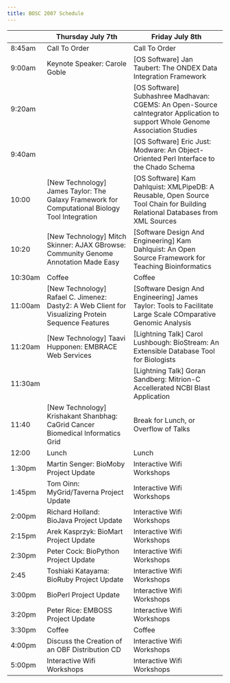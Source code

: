```yaml
---
title: BOSC 2007 Schedule
---
```


|         | Thursday July 7th                                                                                    | Friday July 8th                                                                                                                 |
|---------|------------------------------------------------------------------------------------------------------|---------------------------------------------------------------------------------------------------------------------------------|
| 8:45am  | Call To Order                                                                                        | Call To Order                                                                                                                   |
| 9:00am  | Keynote Speaker: Carole Goble                                                                        | \[OS Software\] Jan Taubert: The ONDEX Data Integration Framework                                                               |
| 9:20am  |                                                                                                      | \[OS Software\] Subhashree Madhavan: CGEMS: An Open-Source caIntegrator Application to support Whole Genome Association Studies |
| 9:40am  |                                                                                                      | \[OS Software\] Eric Just: Modware: An Object-Oriented Perl Interface to the Chado Schema                                       |
| 10:00   | \[New Technology\] James Taylor: The Galaxy Framework for Computational Biology Tool Integration     | \[OS Software\] Kam Dahlquist: XMLPipeDB: A Reusable, Open Source Tool Chain for Building Relational Databases from XML Sources |
| 10:20   | \[New Technology\] Mitch Skinner: AJAX GBrowse: Community Genome Annotation Made Easy                | \[Software Design And Engineering\] Kam Dahlquist: An Open Source Framework for Teaching Bioinformatics                         |
| 10:30am | Coffee                                                                                               | Coffee                                                                                                                          |
| 11:00am | \[New Technology\] Rafael C. Jimenez: Dasty2: A Web Client for Visualizing Protein Sequence Features | \[Software Design And Engineering\] James Taylor: Tools to Facilitate Large Scale COmparative Genomic Analysis                  |
| 11:20am | \[New Technology\] Taavi Hupponen: EMBRACE Web Services                                              | \[Lightning Talk\] Carol Lushbough: BioStream: An Extensible Database Tool for Biologists                                       |
| 11:30am |                                                                                                      | \[Lightning Talk\] Goran Sandberg: Mitrion-C Accellerated NCBI Blast Application                                                |
| 11:40   | \[New Technology\] Krishakant Shanbhag: CaGrid Cancer Biomedical Informatics Grid                    | Break for Lunch, or Overflow of Talks                                                                                           |
| 12:00   | Lunch                                                                                                | Lunch                                                                                                                           |
| 1:30pm  | Martin Senger: BioMoby Project Update                                                                | Interactive Wifi Workshops                                                                                                      |
| 1:45pm  | Tom Oinn: MyGrid/Taverna Project Update                                                              | Interactive Wifi Workshops                                                                                                      |
| 2:00pm  | Richard Holland: BioJava Project Update                                                              | Interactive Wifi Workshops                                                                                                      |
| 2:15pm  | Arek Kasprzyk: BioMart Project Update                                                                | Interactive Wifi Workshops                                                                                                      |
| 2:30pm  | Peter Cock: BioPython Project Update                                                                 | Interactive Wifi Workshops                                                                                                      |
| 2:45    | Toshiaki Katayama: BioRuby Project Update                                                            | Interactive Wifi Workshops                                                                                                      |
| 3:00pm  | BioPerl Project Update                                                                               | Interactive Wifi Workshops                                                                                                      |
| 3:20pm  | Peter Rice: EMBOSS Project Update                                                                    | Interactive Wifi Workshops                                                                                                      |
| 3:30pm  | Coffee                                                                                               | Coffee                                                                                                                          |
| 4:00pm  | Discuss the Creation of an OBF Distribution CD                                                       | Interactive Wifi Workshops                                                                                                      |
| 5:00pm  | Interactive Wifi Workshops                                                                           | Interactive Wifi Workshops                                                                                                      |



